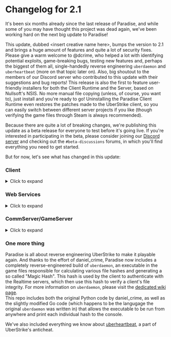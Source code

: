 # Changelog for 2.1

It's been six months already since the last release of Paradise, and while some of you may have thought this project was dead again, we've been working hard on the next big update to Paradise!

This update, dubbed &lt;insert creative name here&gt;, bumps the version to 2.1 and brings a huge amount of features and quite a lot of security fixes. Please give a warm welcome to @dcrime, who helped a lot with identifying potential exploits, game-breaking bugs, testing new features and, perhaps the biggest of them all, single-handedly reverse engineering `uberdaemon` and `uberheartbeat` (more on that topic later on). Also, big shoutout to the members of our Discord server who contributed to this update with their suggestions and bug reports! This release is also the first to feature user-friendly installers for both the Client Runtime and the Server, based on Nullsoft's NSIS. No more manual file copying (unless, of course, you want to), just install and you're ready to go! Uninstalling the Paradise Client Runtime even restores the patches made to the UberStrike client, so you can easily switch between different server projects if you like (though verifying the game files through Steam is always recommended).

Because there are quite a lot of breaking changes, we're publishing this update as a beta release for everyone to test before it's going live. If you're interested in participating in the beta, please consider joining our [Discord server](https://discord.gg/5PSspzWTCJ) and checking out the `#beta-discussions` forums, in which you'll find everything you need to get started.

But for now, let's see what has changed in this update:

### Client
<details>
    <summary>Click to expand</summary>

- Added Discord Rich Presence
	- Rich Presence allows you to share your current ingame activity with other players via Discord
    - Players can also join your game with the click of a single button
    - Rich Presence is optional and only available if `Paradise.Client.DiscordRPC.exe` is located in `UberStrike_Data\Plugins`
	- See [wiki link] for more details
- Improved update process
	- Moved update process to before the authentication flow to always ensure the latest version when launching the game
	- File hashes are now always checked for each hash type (MD5, SHA256, SHA512)
	- Files can now be marked as optional, which will only get updated if they exist beforehand
	- Updated/removed files are moved to a central temporary directory before deleted on the next game start
- Starting with Update 2.1, coomunication with the Web Services is fully encrypted. Clients running an older build of Paradise (which use unencrypted Web Service communication) can still connect until this fallback is disabled.
- Reenabled sending Magic Hashes to the Realtime servers to always ensure the validity and integrity of the game files
- Fixed application working directory if UberStrike is launched via the `uberstrike://` protocol (defaulted to current user directory) which prevented `uberdaemon` from being run. Which is why it was disabled in the first place.
- Added `-console` launch parameter to open the debug console right when the game is launched. For regular players, the debug console can be closed by pressing Ctrl-Alt-D. Players with a higher rank can still toggle the console at will.
- Removed the "Have you played UberStrike before?" prompt when first starting the game, since it was used to migrate player data from Standalone to Steam (which is _long_ gone)
- Removed 2 seconds of artificial delay from client login procedure
- Fixed main menu background music not playing
- Decreased minimum mouse sensitivity to 0.1 (spruple)
- Fixed XML serialization not ignoring comments
- Expanded the `uberstrike://` protocol to open Main Menu pages (eg. `uberstrike://open/shop` to open the shop, see [wiki link] for more details)
- Reduced the initial wait time to connect to the lobby chat after the main menu has finished loading
- Game modifiers (Quick Switch, Low Gravity, etc.) are no longer reset on GUI draw calls
- Fixed server-side team assignment not being applied client-side in Team Elimination
- Re-enabled clan creation patches. If you are an admin, you can now create a clan without meeting the requirements (at least 1 friend, level 4 and a Clan License)
- Updated the Free Camera in Training mode (Ctrl-Alt-C) to be usable by every player. HUD messages and character movement will be disabled as long as Free Camera is active
- Weapon Quick Switch is now enabled by default in Training mode
- Added audible feedback when switching debug console tabs
- Updated Audio Debug to include volume and pitch controls, as well as a button to stop playing sounds and background music
- Updated to latest available NuGet packages
	- YamlDotNet: 12.0.0 -> 13.1.1
</details>

### Web Services
<details>
    <summary>Click to expand</summary>

- Keys renamed in Web Services settings
	- `WebServiceHostName` has been renamed to `Hostname`
- Keys added to Web Services settings
	- `TCPCommPort`: Port on which the Socket server listens on
    - `DatabasePath`: Allows server hosts to change the path where the database is stored
    - `PluginBlacklist`: A list of strings to prevent certain plugins from loading (without deleting or renaming them)
	- `ServerPassPhrases`: A list of passphrases for each server attempting to connect to the Socket server
```xml
<ServerPassPhrases>
	<ServerPassPhrase Id="00000000-0000-0000-0000-000000000000">0123456789abcdef</ServerPassPhrase>
</ServerPassPhrases>
```
- Keys removed from Web Services settings
	- `FileServerHostName`: Replaced by `Hostname`
- Updated CLI parameter parsing
    - Added `--silent` parameter for `--install`/`--uninstall` to suppress feedback messages
- Removed the deprecated `--gui` launch parameter (replaced by `--tray`)
- Tray application can now manually connect to the Web Services if the initial connection fails
- Added new commands (see details in the [Commands] wiki page)
	- `server`: Generates a Guid and a passphrase for new servers to be connected to a master server
    - `players`: Lists players currently online, all players or searches for a specific player
    - `rooms`: Lists or force-closes existing rooms,
    - `wallet`: Replaces the `credits` and `points` commands, and allows to view a player's current wallet
- Switched from Cmid-based command arguments to (partial) player names
    - Instead of entering a player's Cmid as a command argument, you can now use player names (partial names require at least 3 characters)
- Added Discord bot integration for lobby chat, commands and player/game notifications
    - In order to use the chat integration feature, players need to link their UberStrike profile with Discord. Please see [wiki link] for more details.
- Added Game Sessions to authenticate players
	- Sessions are valid for 12 hours, expiry time will be extended as long as the session is in use
	- Integrated garbage collector cleans unused game sessions every 5 minutes
	- Instead of encoded Steam IDs and session expiry dates, game session IDs are now used as authentication tokens
- Commands are now executed asynchronously
- Command output is now written into a buffer that can be retreived as a single string
- Commands now require a minimum rank if executed somewhere other than the Web Services console
    - Execution from outside the console is limited to admins by default, if not otherwise specified
- Added `help` description to the console help text
- The `service` command will now gracefully fail if no services are currently registered
- `ban` now removes a banned player from connected servers, regardless of where it was executed
- Split service host and services into separate plugins
    - Plugins can now include a Database client which handles table creation, querying, etc. for that service specifically
- Added encryption to Web Services
	- If incoming messages are not encrypted, service responses will also be unencrypted (fallback for older versions, will be removed in the future)
- Added TCP socket communication between Web Services and Realtime servers
- Fixed UTC dates stored in the database being converted to the local timezone
- Fixed a potential `NullReferenceException` when a HTTP router handler is called
- HTTP server is now only shut down when it was actually running
- Re-enabled Realtime server monitoring API accessible via HTTP (`/status/comm`, `/status/game`)
- Fixed various Web Service methods not returning a byte array, even if they're supposed to
- Services now use a `ServicePath` directory specific to their `ServiceVersion` (eg. `ServiceData\ApplicationWebService\2.0`
- Added service data hot reloading to Web Services
- `XpPointsUtil` now watches `ApplicationConfiguration.json` for changes, so XP calculation always reflects current level ranges
- Removed empty string `GroupTag` and `FacebookId` properties from player profile, which seemed to cause problems (daniel_crime)
- Fixed handling of player's `GroupTag` if clan membership changes
- When a player tries to register with a name that's already in use, the server will now actually suggest randomized alternatives
    - Member names are always limited to 18 characters, so generated names are truncated to fit the added randomness
- Added expiration date to items that are not purchased as "Permanent" items
- Replaced country flag icons with ones that more resemble the original UberStrike icons
	- Source: https://github.com/worlddb/world.db.flags
	- Added flags: AN (Netherlands Antilles), AQ (Antarctica), BV (Bouvet Island), EH (Western Sahara), GF (French Guiana), GS (South Georgia and the South Sandwich Islands), GY (Guyana), HM (Heard Island and McDonald Islands), MF (Saint Martin), NC (New Caledonia), PM (Saint Pierre and Miquelon), SH (Saint Helena, Ascension and Tristan da Cunha), SJ (Svalbard and Jan Mayen), SZ (Eswatini), TF (French Southern Territories), TV (Tuvalu), TZ (Tanzania), UM (United States Minor Outlying Islands), VA (Vatican), WF (Wallis and Futuna), YT (Mayotte)
	- Removed flags: BQ (Bonaire, Saint Eustatius and Saba), NATO, UN
	- Replaced flags: OK -> PK (Pakistan, fixed typo), TU -> TN (Tunisia, fixed incorrect country code)
- Replaced PowerShell script to generate update hashes with Python script
- Database error callback now includes the thrown error
- Updated profanity list (which is still English only for now)
- Improved player/clan name checks for profanity
- Fixed XML serialization not ignoring comments
- Fixed tray app window being potentially visible in the taskbar or Alt-Tab switcher
- Running `help` in the tray app console now shows every available command instead of just the default set
- Updated to latest available NuGet packages:
	- Newtonsoft.Json: 13.0.2 -> 13.0.3
	- LiteDB: 5.0.15.0 -> 5.0.17.0

#### Item Improvements
- Fixed "DIY Iron Helm of Viktor" being the wrong type of gear (`GearUpperBody` instead of `GearHead`) (dmx14)
- Adjusted Shotgun spread accuracy (selimK)

#### For Developers
- Service data is split into individual API levels
- Renamed `BanCommands` to `BanCommand`
- Removed `PublishCommMonitoringData` and `PublishGameMonitoringData` from `IApplicationWebServiceContract`
- Added `VerifyAuthToken` to `IAuthenticationWebService`
- Removed `OpPlayer` and `DeopPlayer` from `IModerationWebServiceContract`
	- Added (unused) `BanPermanently` method back instead
- Replaced `SteamMemberFromAuthToken` with `SteamMember.FromAuthToken`
- Removed `SteamMember.FromAuthToken` as SteamIDs are no longer used as auth tokens
</details>

### CommServer/GameServer
<details>
    <summary>Click to expand</summary>

- Keys renamed in Realtime settings
	- `WebServiceUrl`: Replaced by `MasterServerUrl`, `WebServicePort` and `WebServiceEndpoint`
- Keys added to Realtime settings
	- `MasterServerUrl`: The host where to connect to the master server
	- `WebServicePort`: Port to access the Web Services
	- `WebServiceEndpoint`: API version of the Web Services to connect to
	- `FileServerPort`: Port to access the file server integrated into Web Services (currently unused)
	- `TCPCommPort`: Port to connect to the socket server
	- `CommApplicationSettings`/`GameApplicationSettings`: Lets you specify the server ID (`ApplicationIdentifier`) and Rijndael encryption passphrase (`EncryptionPassPhrase`) for the Comm and Game realtime servers respectively
- Keys removed from Realtime settings
    - `CompositeHashes`/`JunkHashes`: Valid hashes are now stored in `CompositeHashes.txt` and `JunkHashes.txt` respectively, which are automatically reloaded on changes 
    - `DiscordChatIntegration`: Enables/disables sending chat events to the Discord plugin
    - `DiscordPlayerAnnouncements`: Enables/disables sending player join/leave events to the Discord plugin
    - `DiscordGameAnnouncements`: Enables/disables sending game room events to the Discord plugin
    - `DiscordErrorLog`: Enables/disables sending error logs to the Discord plugin
- Commands sent via lobby chat are now entirely handled by the Web Services
- Fixed XML serialization not ignoring comments
- Fixed a potential `InvalidOperationException` when game actor delta values are calculated
- Fixed a potential `NullReferenceException` in `PowerUpManager`
- Fixed a bunch of `KeyNotFoundException`s in `SpawnPointManager` when attempting to spawn with an invalid team (daniel_crime)
- Fixed spawnpoint randomness being exhausted after a player joins 7 times by comparing which players are actually using a spawnpoint (daniel_crime)
- Fixed a player flying exploit caused by triggering `DirectDamage` with zero bullets (daniel_crime)
- Added option to join a game as a spectator for Moderators (again)
- If all players (not connected peers in the `Overview` state) leave a room, used spawnpoints are reset
- Fixed players being able to instantly respawn (daniel_crime)
- Decreased team switch cooldown from 30 to 5 seconds
- Prevent team switch server-side if teams are unbalanced
- Fixed players not receiving damage from explosions or dying when their health reaches 0 (fixedlight)
- Fixed Armor Points not reducing below 100 if the player does not have any Armor capacity (Huntyy/ams9)
- Spawnpoints are now tracked by a peer's 'GameActor` object, which gets recreated for every game joined
- Added position tracking to powerups server-side, so only powerups actually picked up by a client are registered by the server
- Added additional client authentication when creating or joining a game room, or when kicking a player from a game
- Limited created/joined rooms per player to 1 by checking if the player is currently in any room (daniel_crime)
- Chat log is now written in to a separate log file
- Chat messages are now correctly censored and trimmed to 140 characters
- Implemented closing rooms via debug console (limited to admins)
- `XpPointsUtil` will now update it data every 15 minutes
- Implemented rate limiting to peer operation handlers to "prevent" package flooding
- Re-enabled validation of Magic Hashes sent by clients with every heartbeat
- Banned players can now no longer authenticate with Realtime servers
- Realtime monitoring data is now sent to the Web Services every 60 seconds (prev. 5 seconds) via the Socket connection instead of a SOAP endpoint
- Added encryption to Web Service clients
- Fixed incorrect return type for various Web Service client methods
- Updated to latest available NuGet packages 
	- Newtonsoft.Json: 13.0.2 -> 13.0.3

#### For Developers
- Removed unused `WebServiceBaseUrl` from `PeerConfiguration`
- Fixed accessing shared instances of Web Service clients
- Removed `PublishCommMonitoringData` and `PublishGameMonitoringData` from `ApplicationWebServiceClient`
- Added `VerifyAuthToken` to `AuthenticationWebServiceClient`
- Removed `OpPlayer` and `DeopPlayer` from `ModerationWebServiceClient`
	- Added (unused) `BanPermanently` method back instead
- Added missing `SetLoadout` method to `UserWebServiceClient`
</details>

### One more thing
Paradise is all about reverse engineering UberStrike to make it playable again. And thanks to the effort of daniel_crime, Paradise now includes a completely reverse-engineered build of `uberdaemon`, an executable in the game files responsible for calculating various file hashes and generating a so called "Magic Hash". This hash is used by the client to authenticate with the Realtime servers, which then use this hash to verify a client's file integrity. For more information on `uberdaemon`, please visit the [dedicated wiki page](https://github.com/festivaldev/Paradise/wiki/uberdaemon).  
This repo includes both the original Python code by daniel_crime, as well as the slightly modified Go code (which happens to be the langugage the original `uberdaemon` was written in) that allows the executable to be run from anywhere and print each individual hash to the console.

We've also included everything we know about [uberheartbeat](https://github.com/festivaldev/Paradise/wiki/uberheartbeat), a part of UberStrike's anticheat.